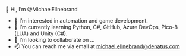 👋 Hi, I’m @MichaelEllnebrand
- 👀 I’m interested in automation and game development.
- 🌱 I’m currently learning Python, C#, GitHub, Azure DevOps, Pico-8 (LUA) and Unity (C#).
- 💞️ I’m looking to collaborate on ... 
- 📫 You can reach me via email at [michael.ellnebrand@denatus.com](mailto:michael.ellnebrand@denatus.com)

<!---
- 👋 Hi, I’m @MichaelEllnebrand
- 👀 I’m interested in ...
- 🌱 I’m currently learning ...
- 💞️ I’m looking to collaborate on ...
- 📫 How to reach me ...
--->

<!---
MichaelEllnebrand/MichaelEllnebrand is a ✨ special ✨ repository because its `README.md` (this file) appears on your GitHub profile.
You can click the Preview link to take a look at your changes.
--->
